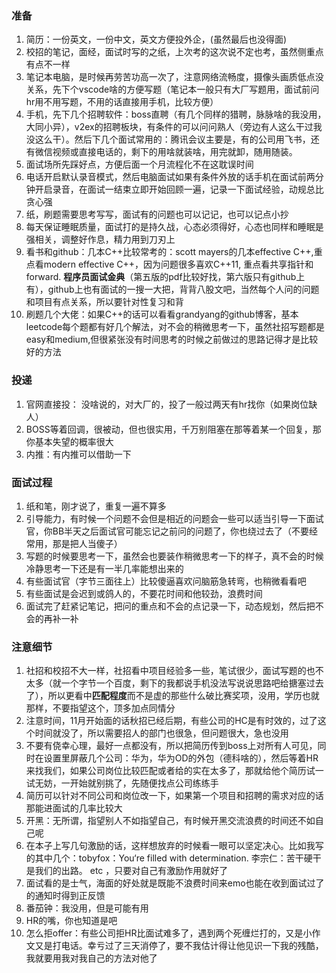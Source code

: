 ### 准备

1. 简历：一份英文，一份中文，英文方便投外企，(虽然最后也没得面)
2. 校招的笔记，面经，面试时写的之纸，上次考的这次说不定也考，虽然侧重点有点不一样
3. 笔记本电脑，是时候再劳苦功高一次了，注意网络流畅度，摄像头画质低点没关系，先下个vscode啥的方便写题（笔记本一般只有大厂写题用，面试前问hr用不用写题，不用的话直接用手机，比较方便）
4. 手机，先下几个招聘软件：boss直聘（有几个同样的猎聘，脉脉啥的我没用，大同小异），v2ex的招聘板块，有条件的可以问问熟人（旁边有人这么干过我没这么干）。然后下几个面试常用的：腾讯会议主要是，有的公司用飞书，还有微信视频或直接电话的，剩下的用啥就装啥，用完就卸，随用随装。
5. 面试场所先踩好点，方便后面一个月流程化不在这耽误时间
6. 电话开启默认录音模式，然后电脑面试如果有条件外放的话手机在面试前两分钟开启录音，在面试一结束立即开始回顾一遍，记录一下面试经验，动规总比贪心强
7. 纸，刷题需要思考写写，面试有的问题也可以记记，也可以记点小抄
8. 每天保证睡眠质量，面试打的是持久战，心态必须得好，心态也同样和睡眠是强相关，调整好作息，精力用到刀刃上
9. 看书和github：几本C++比较常考的：scott mayers的几本effective C++,重点看modern effective C++，因为问题很多喜欢C++11, 重点看共享指针和forward. **程序员面试金典**（第五版的pdf比较好找，第六版只有github上有），github上也有面试的一搜一大把，背背八股文吧，当然每个人问的问题和项目有点关系，所以要针对性复习和背
10. 刷题几个大佬：如果C++的话可以看看grandyang的github博客，基本leetcode每个题都有好几个解法，对不会的稍微思考一下，虽然社招写题都是easy和medium,但很紧张没有时间思考的时候之前做过的思路记得才是比较好的方法

### 投递

1. 官网直接投： 没啥说的，对大厂的，投了一般过两天有hr找你（如果岗位缺人）
2. BOSS等着回调，很被动，但也很实用，千万别阻塞在那等着某一个回复，那你基本失望的概率很大
3. 内推：有内推可以借助一下

### 面试过程

1. 纸和笔，刚才说了，重复一遍不算多
2. 引导能力，有时候一个问题不会但是相近的问题会一些可以适当引导一下面试官，你BB半天之后面试官可能忘记之前问的问题了，你也绕过去了（不要经常用，那是把人当傻子）
3. 写题的时候要思考一下，虽然会也要装作稍微思考一下的样子，真不会的时候冷静思考一下还是有一半几率能想出来的
4. 有些面试官（字节三面往上）比较傻逼喜欢问脑筋急转弯，也稍微看看吧
5. 有些面试是会迟到或鸽人的，不要花时间和他较劲，浪费时间
6. 面试完了赶紧记笔记，把问的重点和不会的点记录一下，动态规划，然后把不会的再补一补

### 注意细节

1. 社招和校招不大一样，社招看中项目经验多一些，笔试很少，面试写题的也不太多（就一个字节一个百度，剩下的我都说手机没法写说说思路吧给搪塞过去了），所以更看中**匹配程度**而不是虚的那些什么破比赛奖项，没用，学历也就那样，不要指望这个，顶多加点同情分
2. 注意时间，11月开始面的话秋招已经后期，有些公司的HC是有时效的，过了这个时间就没了，所以需要招人的部门也很急，但问题很大，急也没用
3. 不要有侥幸心理，最好一点都没有，所以把简历传到boss上对所有人可见，同时在设置里屏蔽几个公司：华为，华为OD的外包（德科啥的），然后等着HR来找我们，如果公司岗位比较匹配或者给的实在太多了，那就给他个简历试一试无妨，一开始就别挑了，先随便找点公司练练手
4. 简历可以针对不同公司和岗位改一下，如果第一个项目和招聘的需求对应的话那能进面试的几率比较大
5. 开黑：无所谓，指望别人不如指望自己，有时候开黑交流浪费的时间还不如自己呢
6. 在本子上写几句激励的话，这样想放弃的时候看一眼可以坚定决心。比如我写的其中几个：tobyfox：You‘re filled with determination. 李宗仁：苦干硬干是我们的出路。 etc ，只要对自己有激励作用就好了
7. 面试看的是士气，海面的好处就是既能不浪费时间来emo也能在收到面试过了的通知时得到正反馈
8. 番茄钟：我没用，但是可能有用
9. HR的嘴，你也知道是吧
10. 怎么拒offer：有些公司拒HR比面试难多了，遇到两个死缠烂打的，又是小作文又是打电话。幸亏过了三天消停了，要不我估计得让他见识一下我的残酷，我就要用我对我自己的方法对他了